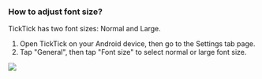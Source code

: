 ### How to adjust font size?

TickTick has two font sizes: Normal and Large.

1. Open TickTick on your Android device, then go to the Settings tab page.
2. Tap "General", then tap "Font size" to select normal or large font size.

![](../../../images/ticktick-android-app/installation--account/3.1.10.png)

